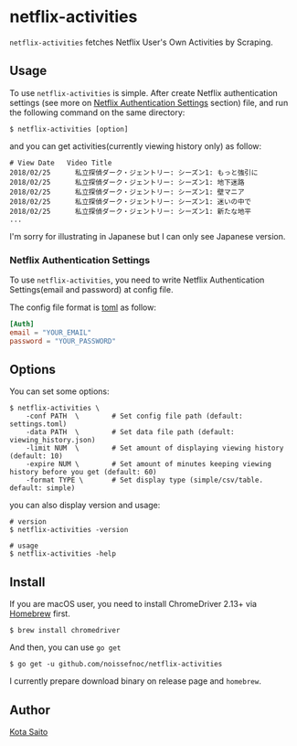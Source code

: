 netflix-activities
==================

`netflix-activities` fetches Netflix User's Own Activities by Scraping.


Usage
-----

To use `netflix-activities` is simple. After create Netflix authentication settings (see more on [Netflix Authentication Settings](https://github.com/noissefnoc/go-netflix-activities#netflix-authentication-settings) section) file, and run the following command on the same directory:

```
$ netflix-activities [option]
```

and you can get activities(currently viewing history only) as follow:

```
# View Date   Video Title
2018/02/25      私立探偵ダーク・ジェントリー: シーズン1: もっと強引に
2018/02/25      私立探偵ダーク・ジェントリー: シーズン1: 地下迷路
2018/02/25      私立探偵ダーク・ジェントリー: シーズン1: 壁マニア
2018/02/25      私立探偵ダーク・ジェントリー: シーズン1: 迷いの中で
2018/02/25      私立探偵ダーク・ジェントリー: シーズン1: 新たな地平
... 
```

I'm sorry for illustrating in Japanese but I can only see Japanese version.



### Netflix Authentication Settings

To use `netflix-activities`, you need to write Netflix Authentication Settings(email and password) at config file.

The config file format is [toml](https://github.com/toml-lang/toml) as follow:

```settings.toml
[Auth]
email = "YOUR_EMAIL"
password = "YOUR_PASSWORD"
```


Options
--------

You can set some options:

```
$ netflix-activities \
    -conf PATH  \        # Set config file path (default: settings.toml)
    -data PATH  \        # Set data file path (default: viewing_history.json)
    -limit NUM  \        # Set amount of displaying viewing history (default: 10)
    -expire NUM \        # Set amount of minutes keeping viewing history before you get (default: 60)
    -format TYPE \       # Set display type (simple/csv/table. default: simple)
```

you can also display version and usage:

```
# version
$ netflix-activities -version

# usage
$ netflix-activities -help
```

Install
--------

If you are macOS user, you need to install ChromeDriver 2.13+ via [Homebrew](https://brew.sh/) first.

```
$ brew install chromedriver
```

And then, you can use `go get`

```
$ go get -u github.com/noissefnoc/netflix-activities
```

I currently prepare download binary on release page and `homebrew`.


Author
------

[Kota Saito](https://github.com/noissefnoc)